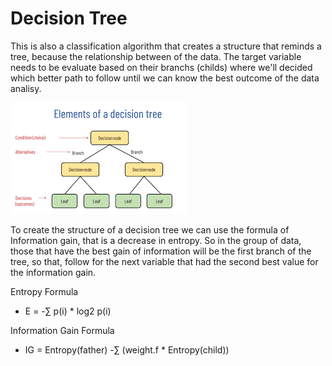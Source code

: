 # Decision Tree

This is also a classification algorithm that creates a structure that reminds a tree, because the relationship between of the data. The target variable needs to be evaluate based on their branchs (childs) where we'll decided which better path to follow until we can know the best outcome of the data analisy.

![Decision Tree](img.png)

To create the structure of a decision tree we can use the formula of Information gain, that is a decrease in entropy. So in the group of data, those that have the best gain of information will be the first branch of the tree, so that, follow for the next variable that had the second best value for the information gain.

Entropy Formula
- E = -∑ p(i) * log2 p(i)

Information Gain Formula
- IG = Entropy(father) -∑ (weight.f * Entropy(child))
